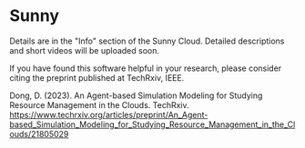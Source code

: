 # Sunny
Details are in the "Info" section of the Sunny Cloud. 
Detailed descriptions and short videos will be uploaded soon.

If you have found this software helpful in your research, please consider citing the preprint published at TechRxiv, IEEE.

Dong, D. (2023). An Agent-based Simulation Modeling for Studying Resource Management in the Clouds. TechRxiv. https://www.techrxiv.org/articles/preprint/An_Agent-based_Simulation_Modeling_for_Studying_Resource_Management_in_the_Clouds/21805029

